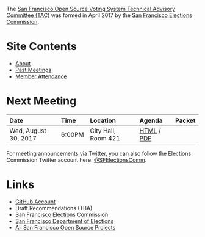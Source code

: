 The [San Francisco Open Source Voting System Technical Advisory Committee
(TAC)](index) was formed in April 2017 by the [San Francisco
Elections Commission](https://sfgov.org/electionscommission).


# Site Contents

- [About](about)
- [Past Meetings](past-meetings)
- [Member Attendance](attendance)


# Next Meeting

| Date | Time | Location | Agenda | Packet |
|:-----|:-----|:---------|:-------|:-------|
| Wed, August 30, 2017 | 6:00PM | City Hall, Room 421 | [HTML](meetings/2017-08-30/agenda) / [PDF](/files/meetings/2017-08-30/2017_08_30_OSVTAC_Agenda.pdf) | |

For meeting announcements via Twitter, you can also follow the Elections
Commission Twitter account here:
[@SFElectionsComm](https://twitter.com/SFElectionsComm).


# Links

- [GitHub Account](https://github.com/OSVTAC)
- Draft Recommendations (TBA)
- [San Francisco Elections Commission](https://sfgov.org/electionscommission)
- [San Francisco Department of Elections](https://www.sfelections.org)
- [All San Francisco Open Source Projects](http://open.innovatesf.com)
